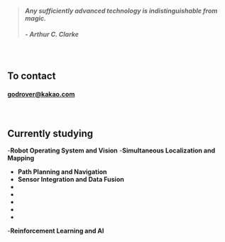 > #### *Any sufficiently advanced technology is indistinguishable from magic.*
> ##### - Arthur C. Clarke

　

## **To contact**

#### [godrover@kakao.com](mailto:godrover@kakao.com)

　

## **Currently studying**

-**Robot Operating System and Vision**
-**Simultaneous Localization and Mapping**
- **Path Planning and Navigation**
- **Sensor Integration and Data Fusion**
-
- 
-
-
-
-**Reinforcement Learning and AI**
